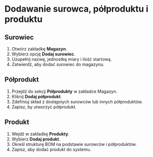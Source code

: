 # Dodawanie surowca, półproduktu i produktu

## Surowiec
1. Otwórz zakładkę **Magazyn**.
2. Wybierz opcję **Dodaj surowiec**.
3. Uzupełnij nazwę, jednostkę miary i ilość startową.
4. Zatwierdź, aby dodać surowiec do magazynu.

## Półprodukt
1. Przejdź do sekcji **Półprodukty** w zakładce Magazyn.
2. Kliknij **Dodaj półprodukt**.
3. Zdefiniuj skład z dostępnych surowców lub innych półproduktów.
4. Zapisz, by utworzyć półprodukt.

## Produkt
1. Wejdź w zakładkę **Produkty**.
2. Wybierz **Dodaj produkt**.
3. Określ strukturę BOM na podstawie surowców i półproduktów.
4. Zapisz, aby dodać produkt do systemu.
